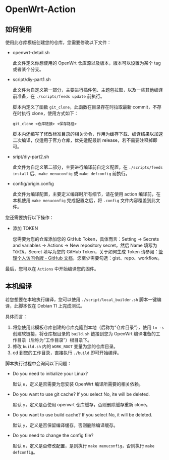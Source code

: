 # OpenWrt-Action

## 如何使用

使用此仓库模板创建您的仓库，您需要修改以下文件：

+ openwrt-detail.sh

  此文件定义你想使用的 OpenWrt 仓库源以及版本，版本可以设置为某个 tag 或者某个分支。

+ script/diy-part1.sh

  此文件为自定义第一部分，主要进行插件包、主题包拉取，以及一些其他编译前准备，在 `./scripts/feeds update` 前执行。

  脚本内定义了函数 `git_clone`，此函数在目录存在时拉取最新 commit，不存在时执行 clone，使用方式如下：

  ```shell
  git_clone <仓库链接> <保存路径>
  ```

  脚本内还编写了修改标准目录的相关命令，作用为缓存下载、编译结果以加速二次编译，仅适用于官方仓库，优先适配最新 release，若不需要注释掉即可。

+ sript/diy-part2.sh

  此文件为自定义第二部分，主要进行编译前自定义配置，在 `./scripts/feeds install` 后、`make menuconfig` 或 `make defconfig` 前执行。

+ config/origin.config

  此文件为编译配置，主要定义编译时所有细节，请在使用 action 编译前，在本机使用 `make menuconfig` 完成配置之后，将 `.config` 文件内容覆盖到此文件。

您还需要执行以下操作：

+ 添加 TOKEN

  您需要为您的仓库添加您的 GitHub Token，具体而言：Setting -> Secrets and variables -> Actions -> New repository secret，然后 Name 填写为 `TOKEN`，Secret 填写为您的 GitHub Token，关于如何生成 Token 请参阅：[管理个人访问令牌 - GitHub 文档](https://docs.github.com/zh/authentication/keeping-your-account-and-data-secure/managing-your-personal-access-tokens#创建-personal-access-token-classic)，您至少需要勾选：gist、repo、workflow。

最后，您可以在 `Actions` 中开始编译您的固件。

## 本机编译

若您想要在本地执行编译，您可以使用 `./script/local_builder.sh` 脚本一键编译，此脚本仅在 Debian 11 上完成测试。

具体而言：

1. 将您使用此模板仓库创建的仓库克隆到本地（后称为“仓库目录”），使用 `ln -s` 创建软链接，将仓库根目录的 `build.sh` 链接到您为 OpenWrt 编译准备的工作目录（后称为“工作目录”）根目录下。
2. 修改 `build.sh` 内的 `WORK_ROOT` 变量为您的仓库目录。
3. cd 到您的工作目录，直接执行 `./build` 即可开始编译。

脚本执行过程中会询问以下问题：

+ Do you need to initialize your Linux?

  默认 `n`，定义是否需要为您安装 OpenWrt 编译所需要的相关依赖。

+ Do you want to use git cache? If you select No, ite will be deleted.

  默认 `y`，定义是否使用 openwrt 仓库缓存，否则删除缓存重新 clone。

+ Do you want to use build cache? If you select No, it will be deleted.

  默认 `y`，定义是否保留编译缓存，否则删除编译缓存。

+ Do you need to change the config file?

  默认 `n`，定义是否修改配置，是则执行 `make menuconfig`，否则执行 `make defconfig`。
